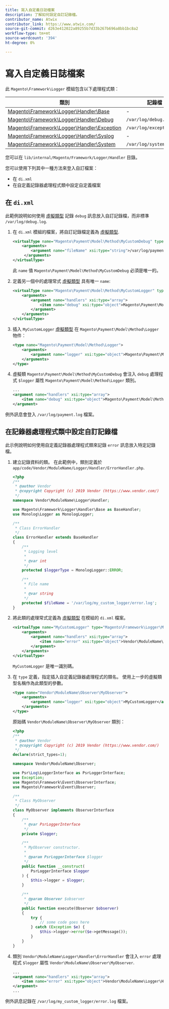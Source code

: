 ```yaml
---
title: 寫入自定義日誌檔案
description: 了解如何設定自訂記錄檔。
contributor_name: Atwix
contributor_link: https://www.atwix.com/
source-git-commit: d263e412022a89255b7d33b267b696a8bb1bc8a2
workflow-type: tm+mt
source-wordcount: '394'
ht-degree: 0%

---
```



# 寫入自定義日誌檔案

此 `Magento\Framework\Logger` 模組包含以下處理程式類：

| 類別 | 記錄檔 |
| ----- | -------- |
| [Magento\Framework\Logger\Handler\Base][base] | - |
| [Magento\Framework\Logger\Handler\Debug][debug] | `/var/log/debug.log` |
| [Magento\Framework\Logger\Handler\Exception][exception] | `/var/log/exception.log` |
| [Magento\Framework\Logger\Handler\Syslog][syslog] | - |
| [Magento\Framework\Logger\Handler\System][system] | `/var/log/system.log` |

您可以在 `lib/internal/Magento/Framework/Logger/Handler` 目錄。

您可以使用下列其中一種方法來登入自訂檔案：

- 在 `di.xml`
- 在自定義記錄器處理程式類中設定自定義檔案

## 在 `di.xml`

此範例說明如何使用 [虛擬類型](https://developer.adobe.com/commerce/php/development/build/dependency-injection-file/#virtual-types) 記錄 `debug` 訊息放入自訂記錄檔，而非標準 `/var/log/debug.log`.

1. 在 `di.xml` 模組的檔案，將自訂記錄檔定義為 [虛擬類型](https://developer.adobe.com/commerce/php/development/build/dependency-injection-file/#virtual-types).

   ```xml
   <virtualType name="Magento\Payment\Model\Method\MyCustomDebug" type="Magento\Framework\Logger\Handler\Base">
       <arguments>
           <argument name="fileName" xsi:type="string">/var/log/payment.log</argument>
        </arguments>
   </virtualType>
   ```

   此 `name` 值 `Magento\Payment\Model\Method\MyCustomDebug` 必須是唯一的。

1. 定義另一個中的處理常式 [虛擬類型](https://developer.adobe.com/commerce/php/development/build/dependency-injection-file/#virtual-types) 具有唯一 `name`:

   ```xml
   <virtualType name="Magento\Payment\Model\Method\MyCustomLogger" type="Magento\Framework\Logger\Monolog">
       <arguments>
           <argument name="handlers" xsi:type="array">
               <item name="debug" xsi:type="object">Magento\Payment\Model\Method\MyCustomDebug</item>
           </argument>
       </arguments>
   </virtualType>
   ```

1. 插入 `MyCustomLogger` [虛擬類型](https://developer.adobe.com/commerce/php/development/build/dependency-injection-file/#virtual-types) 在 `Magento\Payment\Model\Method\Logger` 物件：

   ```xml
   <type name="Magento\Payment\Model\Method\Logger">
       <arguments>
           <argument name="logger" xsi:type="object">Magento\Payment\Model\Method\MyCustomLogger</argument>
       </arguments>
   </type>
   ```

1. 虛擬類 `Magento\Payment\Model\Method\MyCustomDebug` 會注入 `debug` 處理程式 `$logger` 屬性 `Magento\Payment\Model\Method\Logger` 類別。

   ```xml
   ...
   <argument name="handlers" xsi:type="array">
       <item name="debug" xsi:type="object">Magento\Payment\Model\Method\MyCustomDebug</item>
   </argument>
   ```

例外訊息會登入 `/var/log/payment.log` 檔案。

## 在記錄器處理程式類中設定自訂記錄檔

此示例說明如何使用自定義記錄器處理程式類來記錄 `error` 訊息放入特定記錄檔。

1. 建立記錄資料的類。 在此範例中，類別定義於 `app/code/Vendor/ModuleName/Logger/Handler/ErrorHandler.php`.

   ```php
   <?php
   /**
    * @author Vendor
    * @copyright Copyright (c) 2019 Vendor (https://www.vendor.com/)
    */
   namespace Vendor\ModuleName\Logger\Handler;
   
   use Magento\Framework\Logger\Handler\Base as BaseHandler;
   use Monolog\Logger as MonologLogger;
   
   /**
    * Class ErrorHandler
    */
   class ErrorHandler extends BaseHandler
   {
       /**
        * Logging level
        *
        * @var int
        */
       protected $loggerType = MonologLogger::ERROR;
   
       /**
        * File name
        *
        * @var string
        */
       protected $fileName = '/var/log/my_custom_logger/error.log';
   }
   ```

1. 將此類的處理常式定義為 [虛擬類型](https://developer.adobe.com/commerce/php/development/build/dependency-injection-file/#virtual-types) 在模組的 `di.xml` 檔案。

   ```xml
   <virtualType name="MyCustomLogger" type="Magento\Framework\Logger\Monolog">
       <arguments>
           <argument name="handlers" xsi:type="array">
               <item name="error" xsi:type="object">Vendor\ModuleName\Logger\Handler\ErrorHandler</item>
           </argument>
       </arguments>
   </virtualType>
   ```

   `MyCustomLogger` 是唯一識別碼。

1. 在 `type` 定義，指定插入自定義記錄器處理程式的類名。 使用上一步的虛擬類型名稱作為此類型的參數。

   ```xml
   <type name="Vendor\ModuleName\Observer\MyObserver">
       <arguments>
           <argument name="logger" xsi:type="object">MyCustomLogger</argument>
       </arguments>
   </type>
   ```

   原始碼 `Vendor\ModuleName\Observer\MyObserver` 類別：

   ```php
   <?php
   /**
    * @author Vendor
    * @copyright Copyright (c) 2019 Vendor (https://www.vendor.com/)
    */
   declare(strict_types=1);
   
   namespace Vendor\ModuleName\Observer;
   
   use Psr\Log\LoggerInterface as PsrLoggerInterface;
   use Exception;
   use Magento\Framework\Event\ObserverInterface;
   use Magento\Framework\Event\Observer;
   
   /**
    * Class MyObserver
    */
   class MyObserver implements ObserverInterface
   {
       /**
        * @var PsrLoggerInterface
        */
       private $logger;
   
       /**
        * MyObserver constructor.
        *
        * @param PsrLoggerInterface $logger
        */
       public function __construct(
           PsrLoggerInterface $logger
       ) {
           $this->logger = $logger;
       }
   
       /**
        * @param Observer $observer
        */
       public function execute(Observer $observer)
       {
           try {
               // some code goes here
           } catch (Exception $e) {
               $this->logger->error($e->getMessage());
           }
       }
   }
   ```

1. 類別 `Vendor\ModuleName\Logger\Handler\ErrorHandler` 會注入 `error` 處理程式 `$logger` 屬性 `Vendor\ModuleName\Observer\MyObserver`.

   ```xml
   ...
   <argument name="handlers" xsi:type="array">
       <item name="error" xsi:type="object">Vendor\ModuleName\Logger\Handler\ErrorHandler</item>
   </argument>
   ...
   ```

例外訊息記錄在 `/var/log/my_custom_logger/error.log` 檔案。

<!-- link definitions -->

[base]: https://github.com/magento/magento2/blob/2.4/lib/internal/Magento/Framework/Logger/Handler/Base.php
[debug]: https://github.com/magento/magento2/blob/2.4/lib/internal/Magento/Framework/Logger/Handler/Debug.php
[exception]: https://github.com/magento/magento2/blob/2.4/lib/internal/Magento/Framework/Logger/Handler/Exception.php
[syslog]: https://github.com/magento/magento2/blob/2.4/lib/internal/Magento/Framework/Logger/Handler/Syslog.php
[system]: https://github.com/magento/magento2/blob/2.4/lib/internal/Magento/Framework/Logger/Handler/System.php

